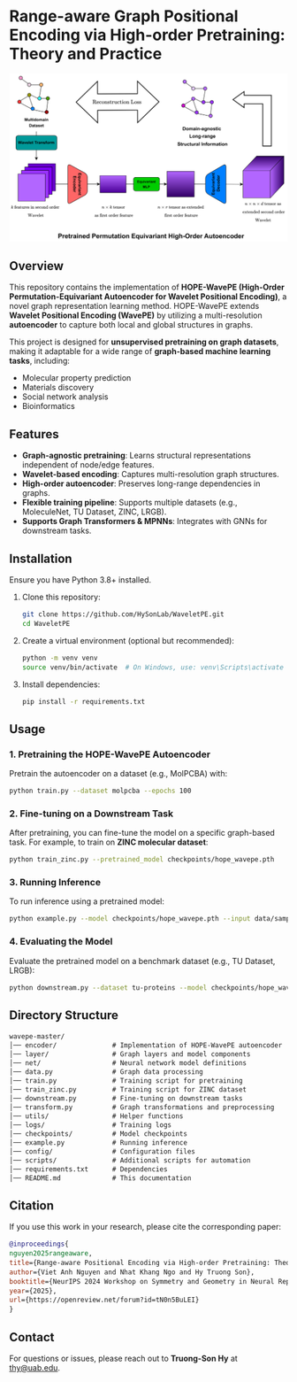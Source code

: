 # Range-aware Graph Positional Encoding via High-order Pretraining: Theory and Practice

![main_figure](main_figure.png)

## Overview
This repository contains the implementation of **HOPE-WavePE (High-Order Permutation-Equivariant Autoencoder for Wavelet Positional Encoding)**, a novel graph representation learning method. HOPE-WavePE extends **Wavelet Positional Encoding (WavePE)** by utilizing a multi-resolution **autoencoder** to capture both local and global structures in graphs.

This project is designed for **unsupervised pretraining on graph datasets**, making it adaptable for a wide range of **graph-based machine learning tasks**, including:
- Molecular property prediction
- Materials discovery
- Social network analysis
- Bioinformatics

## Features
- **Graph-agnostic pretraining**: Learns structural representations independent of node/edge features.
- **Wavelet-based encoding**: Captures multi-resolution graph structures.
- **High-order autoencoder**: Preserves long-range dependencies in graphs.
- **Flexible training pipeline**: Supports multiple datasets (e.g., MoleculeNet, TU Dataset, ZINC, LRGB).
- **Supports Graph Transformers & MPNNs**: Integrates with GNNs for downstream tasks.

## Installation
Ensure you have Python 3.8+ installed.

1. Clone this repository:
   ```bash
   git clone https://github.com/HySonLab/WaveletPE.git
   cd WaveletPE
   ```

2. Create a virtual environment (optional but recommended):
   ```bash
   python -m venv venv
   source venv/bin/activate  # On Windows, use: venv\Scripts\activate
   ```

3. Install dependencies:
   ```bash
   pip install -r requirements.txt
   ```

## Usage
### 1. Pretraining the HOPE-WavePE Autoencoder
Pretrain the autoencoder on a dataset (e.g., MolPCBA) with:
```bash
python train.py --dataset molpcba --epochs 100
```

### 2. Fine-tuning on a Downstream Task
After pretraining, you can fine-tune the model on a specific graph-based task. For example, to train on **ZINC molecular dataset**:
```bash
python train_zinc.py --pretrained_model checkpoints/hope_wavepe.pth
```

### 3. Running Inference
To run inference using a pretrained model:
```bash
python example.py --model checkpoints/hope_wavepe.pth --input data/sample_graph.json
```

### 4. Evaluating the Model
Evaluate the pretrained model on a benchmark dataset (e.g., TU Dataset, LRGB):
```bash
python downstream.py --dataset tu-proteins --model checkpoints/hope_wavepe.pth
```

## Directory Structure
```
wavepe-master/
│── encoder/              # Implementation of HOPE-WavePE autoencoder
│── layer/                # Graph layers and model components
│── net/                  # Neural network model definitions
│── data.py               # Graph data processing
│── train.py              # Training script for pretraining
│── train_zinc.py         # Training script for ZINC dataset
│── downstream.py         # Fine-tuning on downstream tasks
│── transform.py          # Graph transformations and preprocessing
│── utils/                # Helper functions
│── logs/                 # Training logs
│── checkpoints/          # Model checkpoints
│── example.py            # Running inference
│── config/               # Configuration files
│── scripts/              # Additional scripts for automation
│── requirements.txt      # Dependencies
│── README.md             # This documentation
```

## Citation
If you use this work in your research, please cite the corresponding paper:
```bibtex
@inproceedings{
nguyen2025rangeaware,
title={Range-aware Positional Encoding via High-order Pretraining: Theory and Practice},
author={Viet Anh Nguyen and Nhat Khang Ngo and Hy Truong Son},
booktitle={NeurIPS 2024 Workshop on Symmetry and Geometry in Neural Representations},
year={2025},
url={https://openreview.net/forum?id=tN0n5BuLEI}
}
```

## Contact
For questions or issues, please reach out to **Truong-Son Hy** at [thy@uab.edu](mailto:thy@uab.edu).


